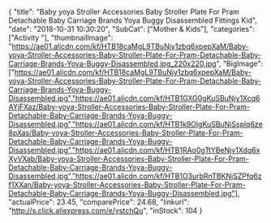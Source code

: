 {
	"title": "Baby yoya Stroller Accessories Baby Stroller Plate For Pram Detachable Baby Carriage Brands Yoya Buggy Disassembled Fittings Kid",
	"date": "2018-10-31 10:30:20",
	"SubCat": ["Mother & Kids"],
	"categories": ["Activity "],
	"thumbnailImage": "https://ae01.alicdn.com/kf/HTB18caMgL9TBuNjy1zbq6xpepXaM/Baby-yoya-Stroller-Accessories-Baby-Stroller-Plate-For-Pram-Detachable-Baby-Carriage-Brands-Yoya-Buggy-Disassembled.jpg_220x220.jpg",
	"BigImage": ["https://ae01.alicdn.com/kf/HTB18caMgL9TBuNjy1zbq6xpepXaM/Baby-yoya-Stroller-Accessories-Baby-Stroller-Plate-For-Pram-Detachable-Baby-Carriage-Brands-Yoya-Buggy-Disassembled.jpg","https://ae01.alicdn.com/kf/HTB1GXG0gKuSBuNjy1Xcq6AYjFXaz/Baby-yoya-Stroller-Accessories-Baby-Stroller-Plate-For-Pram-Detachable-Baby-Carriage-Brands-Yoya-Buggy-Disassembled.jpg","https://ae01.alicdn.com/kf/HTB1k9OlgKuSBuNjSsplq6ze8pXas/Baby-yoya-Stroller-Accessories-Baby-Stroller-Plate-For-Pram-Detachable-Baby-Carriage-Brands-Yoya-Buggy-Disassembled.jpg","https://ae01.alicdn.com/kf/HTB1RAo0gTtYBeNjy1Xdq6xXyVXab/Baby-yoya-Stroller-Accessories-Baby-Stroller-Plate-For-Pram-Detachable-Baby-Carriage-Brands-Yoya-Buggy-Disassembled.jpg","https://ae01.alicdn.com/kf/HTB1O3urbRnTBKNjSZPfq6zf1XXan/Baby-yoya-Stroller-Accessories-Baby-Stroller-Plate-For-Pram-Detachable-Baby-Carriage-Brands-Yoya-Buggy-Disassembled.jpg"],
	"actualPrice": 23.45,
	"comparePrice": 24.68,
	"linkurl": "http://s.click.aliexpress.com/e/ystchQu",
	"inStock": 104
}
